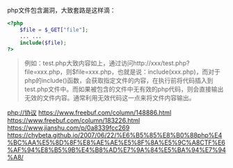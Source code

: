 php文件包含漏洞，大致套路是这样滴：
```php
<?php 
	$file = $_GET["file"]; 
	... ... 
	include($file); 
?>
```
> 例如：test.php大致内容如上，通过访问http://xxx/test.php?file=xxx.php，则$file=xxx.php，也就是说：include(xxx.php)，而对于php的include()函数，会获取指定文件的内容，在执行前将代码插入到test.php文件中。而如果被包含的文件中无有效的php代码，则会直接输出无效的文件内容。通常利用无效代码这一点来将文件内容输出。

[php://协议](http://php.net/manual/zh/wrappers.php.php)
https://www.freebuf.com/column/148886.html
https://www.freebuf.com/column/183226.html
https://www.jianshu.com/p/0a8339fcc269
https://chybeta.github.io/2007/06/22/%E6%B5%85%E8%B0%88php%E4%BC%AA%E5%8D%8F%E8%AE%AE%E5%8F%8A%E5%9C%A8CTF%E6%AF%94%E8%B5%9B%E4%B8%AD%E7%9A%84%E5%BA%94%E7%94%A8/
<!--stackedit_data:
eyJoaXN0b3J5IjpbMTUyODA2OTI5NSwtODgyODkzNjY3LC02NT
g5MTkxMjcsMTIzNjg1MjY0NV19
-->